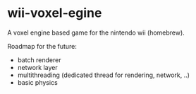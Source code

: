 # wii-voxel-egine

A voxel engine based game for the nintendo wii (homebrew). 

Roadmap for the future:
 - batch renderer
 - network layer
 - multithreading (dedicated thread for rendering, network, ..)
 - basic physics
